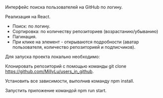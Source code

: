 Интерфейс поиска пользователей на GitHub по логину.

Реализация на React.

- Поиск: по логину.
- Сортировка: по количеству репозиториев (возрастанию/убыванию)
- Пагинация.
- При клике на элемент - открываются подробности (аватар пользователя, количество репозиторией и подписчиков).

Для запуска проекта локально необходимо:

Клонировать репозиторий с помощью команды git clone https://github.com/MillyLu/users_in_github.

Установить все зависимости, выполнив команду npm install.

Запустить приложение командой npm run start.
